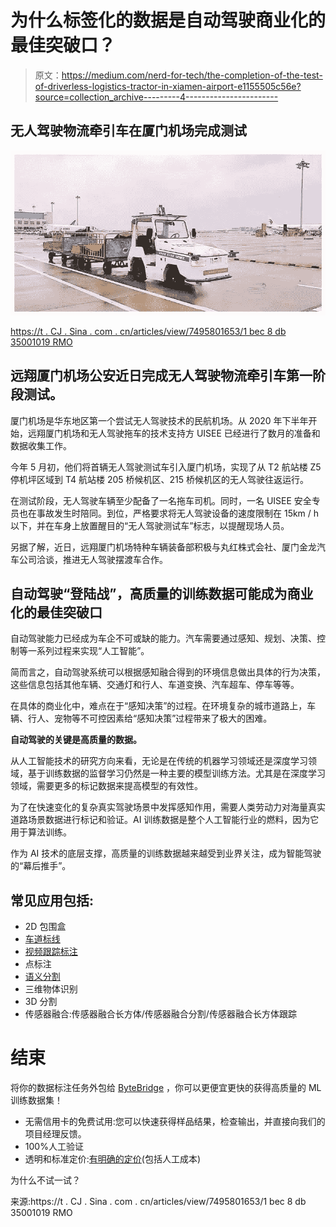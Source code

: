 # 为什么标签化的数据是自动驾驶商业化的最佳突破口？

> 原文：<https://medium.com/nerd-for-tech/the-completion-of-the-test-of-driverless-logistics-tractor-in-xiamen-airport-e1155505c56e?source=collection_archive---------4----------------------->

## 无人驾驶物流牵引车在厦门机场完成测试

![](img/a3d2763a263767398fe2c60ba1f4ebb4.png)

[https://t . CJ . Sina . com . cn/articles/view/7495801653/1 bec 8 db 35001019 RMO](https://t.cj.sina.com.cn/articles/view/7495801653/1bec8db35001019rmo)

## 远翔厦门机场公安近日完成无人驾驶物流牵引车第一阶段测试。

厦门机场是华东地区第一个尝试无人驾驶技术的民航机场。从 2020 年下半年开始，远翔厦门机场和无人驾驶拖车的技术支持方 UISEE 已经进行了数月的准备和数据收集工作。

今年 5 月初，他们将首辆无人驾驶测试车引入厦门机场，实现了从 T2 航站楼 Z5 停机坪区域到 T4 航站楼 205 桥候机区、215 桥候机区的无人驾驶往返运行。

在测试阶段，无人驾驶车辆至少配备了一名拖车司机。同时，一名 UISEE 安全专员也在事故发生时陪同。到位，严格要求将无人驾驶设备的速度限制在 15km / h 以下，并在车身上放置醒目的“无人驾驶测试车”标志，以提醒现场人员。

另据了解，近日，远翔厦门机场特种车辆装备部积极与丸红株式会社、厦门金龙汽车公司洽谈，推进无人驾驶摆渡车合作。

## 自动驾驶“登陆战”，高质量的训练数据可能成为商业化的最佳突破口

自动驾驶能力已经成为车企不可或缺的能力。汽车需要通过感知、规划、决策、控制等一系列过程来实现“人工智能”。

简而言之，自动驾驶系统可以根据感知融合得到的环境信息做出具体的行为决策，这些信息包括其他车辆、交通灯和行人、车道变换、汽车超车、停车等等。

在具体的商业化中，难点在于“感知决策”的过程。在环境复杂的城市道路上，车辆、行人、宠物等不可控因素给“感知决策”过程带来了极大的困难。

**自动驾驶的关键是高质量的数据。**

从人工智能技术的研究方向来看，无论是在传统的机器学习领域还是深度学习领域，基于训练数据的监督学习仍然是一种主要的模型训练方法。尤其是在深度学习领域，需要更多的标记数据来提高模型的有效性。

为了在快速变化的复杂真实驾驶场景中发挥感知作用，需要人类劳动力对海量真实道路场景数据进行标记和验证。AI 训练数据是整个人工智能行业的燃料，因为它用于算法训练。

作为 AI 技术的底层支撑，高质量的训练数据越来越受到业界关注，成为智能驾驶的“幕后推手”。

## 常见应用包括:

*   2D 包围盒
*   [车道标线](https://tinyurl.com/u7u4me)
*   [视频跟踪标注](http://tinyurl.com/wmu4yfhh)
*   点标注
*   [语义分割](https://tinyurl.com/48w576p7)
*   三维物体识别
*   3D 分割
*   传感器融合:传感器融合长方体/传感器融合分割/传感器融合长方体跟踪

# 结束

将你的数据标注任务外包给 [ByteBridge](https://tinyurl.com/vt4wdz4x) ，你可以更便宜更快的获得高质量的 ML 训练数据集！

*   无需信用卡的免费试用:您可以快速获得样品结果，检查输出，并直接向我们的项目经理反馈。
*   100%人工验证
*   透明和标准定价:[有明确的定价](https://www.bytebridge.io/#/?module=price)(包括人工成本)

为什么不试一试？

来源:https://t . CJ . Sina . com . cn/articles/view/7495801653/1 bec 8 db 35001019 RMO